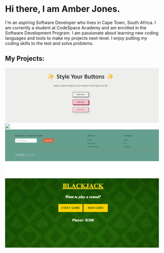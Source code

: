 <!--My Introduction -->
# Hi there, I am Amber Jones. 
I'm an aspiring Software Developer who lives in Cape Town, South Africa. I am currently a student at CodeSpace Academy and am enrolled in the Software Development Program. I am passionate about learning new coding languages and tools to make my projects next-level. I enjoy putting my coding skills to the test and solve problems. 


<!--Possible profile banner-->


<!--Technologies and Frameworks -->


<!--Sills and languages -->


<!--Projects showcase -->
## My Projects:
<img src="mod_5.gif"/>
<img src="mod_7.gif"/>
<img src="mod_8.gif"/>
<img src="mod_9.gif"/>

<!--Social Links -->

<!--Contact info -->



